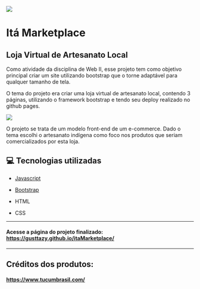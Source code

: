 <img src="images/gif1.gif"></img>

# Itá Marketplace


## Loja Virtual de Artesanato Local


<p>Como atividade da disciplina de Web II, esse projeto tem como objetivo principal criar um site utilizando bootstrap que o torne adaptável para qualquer tamanho de tela.</p>

<p>O tema do projeto era criar uma loja virtual de artesanato local, contendo 3 páginas, utilizando o framework bootstrap e tendo seu deploy realizado no github pages.</p>

<img src="images/gif2.gif"></img>

<p>O projeto se trata de um modelo front-end de um e-commerce. Dado o tema escolhi o artesanato indígena como foco nos produtos que seriam comercializados por esta loja.</p>

## 💻 Tecnologias utilizadas

- [Javascript](https://devdocs.io/javascript/)

- [Bootstrap](https://getbootstrap.com/docs/5.3/getting-started/introduction/)

- HTML

- CSS

<hr>

#### Acesse a página do projeto finalizado: https://gusttazy.github.io/itaMarketplace/

<hr>

## Créditos dos produtos:
#### https://www.tucumbrasil.com/
